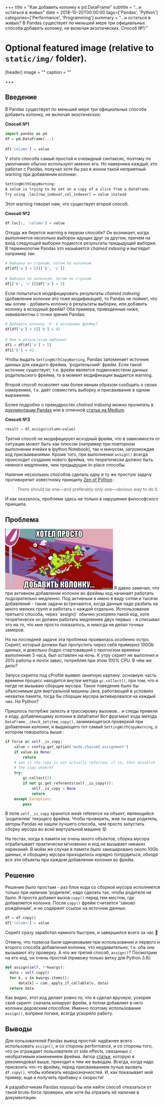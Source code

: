 +++
title = "Как добавить колонку к pd.DataFrame"
subtitle = "...и остаться в живых"
date = 2018-10-20T00:00:00
tags=['Pandas', 'Python']
categories=['Performance', 'Programming']
summary = "...и остаться в живых? В Pandas существует по меньшей мере три официальных способа добавить колонку, не включая экзотических. Способ №1:"
# Optional featured image (relative to `static/img/` folder).
[header]
image = ""
caption = ""

+++
## Введение
В Pandas существует по меньшей мере три официальных способа добавить колонку,
не включая экзотических:

__Способ №1__
```python
import pandas as pd
df = pd.DataFrame(...)

df['column'] = value
``` 
У этого способа самый простой и очевидный синтаксис, поэтому по умолчанию
обычно используют именно его. Но наверняка каждый, кто работал
с Pandas, получал хотя бы раз в жизни такой неприятный warning при добавлении
колонки:
```diff
SettingWithCopyWarning: 
A value is trying to be set on a copy of a slice from a DataFrame.
Try using .loc[row_indexer,col_indexer] = value instead
```
Этот warning говорит нам, что существует второй способ.

__Способ №2__
```python
df.loc[:, 'column'] = value
```
Откуда же берется warning в первом способе? Он возникает, когда выполняется
несколько выборок идущих друг за другом, причем на вход следующей выборки
подаются результаты предыдущей выборки. В терминологии Pandas это называется
 *chained indexing* и выглядит например так:
```python
# Выборка по строкам, потом по колонкам
df[df['a'] > 5][['b', 'c']]

# Выборка по колонкам, потом по строкам
df[['b', 'c']][df['a'] > 5]
```
Если попытаться модифицировать результаты *chained indexing* (добавление колонки это тоже
модификация), то Pandas не поймет, что мы хотим - добавить колонку в результаты
выборки, или добавить колонку в исходный фрейм? Оба примера, приведенные ниже, эквивалентны
с точки зрения Pandas:
```python
# Добавить колонку 'b' к исходному фрейму?
df[df['a'] > 5]['b'] = 42 

# Или к результатам выборки?
df1 = df[df['a'] > 5]
df1['b'] = 42
```
Чтобы выдать `SettingWithCopyWarning`, Pandas запоминает источник данных для каждого
фрейма, 'родительский' фрейм. Если такой источник существует, т.е. фрейм является
подмножеством данных родительского фрейма, то в момент модификации выдается warning.

Второй способ позволяет нам более явным образом сообщить о своих намерениях, т.к. даёт 
совместить выборку и присваивание в одном выражении.
   
Более подробно о премудростях *chained indexing* можно прочитать в
 [документации Pandas](https://pandas.pydata.org/pandas-docs/stable/indexing.html#indexing-view-versus-copy) или
в отличной [статье на Medium](https://medium.com/dunder-data/selecting-subsets-of-data-in-pandas-part-4-c4216f84d388).   
 

__Способ №3__
```python
result = df.assign(column=value)
```
Третий способ не модифицирует исходный фрейм, что в зависимости от 
ситуации может быть как плюсом (например при повторном выполнении ячейки
в Ipython Notebook), так и минусом, загромождая код присваиваниями.
 Кроме того, при
выполнении `assign()` всегда происходит создание нового фрейма,
 что теоретически должно быть немного медленнее, чем предыдущие in-place способы.

Наличие нескольких способов сделать одну и ту же простую задачу противоречит
известному принципу [Zen of Python](https://www.python.org/dev/peps/pep-0020/) :

> There should be one—and preferably only one—obvious way to do it.

И как оказалось, проблема здесь не только в нарушении философского принципа.

## Проблема
<img src="meme.jpeg#floatright" width="350" height="197"/>
Я давно замечал, что при активном добавлении колонок во фреймы код
начинает работать подозрительно медленно. Под активным я имею в виду
сотни и тысячи добавлений - такие задачи встречаются, когда данные 
надо разбить на много мелких групп и работать с каждой отдельно.
Использование третьего способа, через `assign()` обычно ускоряло такой код,
хотя теоретически он должен работать медленнее двух первых -
 я списывал это на то, что мне
просто показалось, и никогда не делал точных замеров.

Но на последней задаче эта проблема проявилась особенно остро. Скрипт, 
который должен был пропустить через себя примерно 100Gb данных, и 
довольно бодро стартовавший с прогнозом времени выполнения 3 часа,
 был оставлен на ночь. К утру скрипт не выполнил и 20% работы и почти
  завис, потребляя при этом 100% CPU. В чём же дело?

Запуск скрипта под cProfile выявил занятную картину: основную часть времени
процесс находится внутри метода `gc.collect()`, при том, что я нигде не вызываю
сборщик мусора. Такое поведение было бы объяснимым для виртуальной
машины Java, работающей в условиях нехватки памяти, тогда бы сборщик мусора
активировался на каждый чих. Но Python?

Пришлось поглубже залезть в трассировку вызовов... и следы привели
к коду, добавляющему колонки в dataframe! Вот фрагмент кода метода
 `DataFrame._check_setitem_copy()`, занимающегося проверкой при добавлении колонки,
 и выдающего тот самый `SettingWithCopyWarning`, о котором говорилось выше :
```python
if force or self._is_copy:
    value = config.get_option('mode.chained_assignment')
    if value is None:
        return
    # see if the copy is not actually referred; if so, then dissolve
    # the copy weakref
    try:
        gc.collect(2)
        if not gc.get_referents(self._is_copy()):
            self._is_copy = None
            return
    except Exception:
        pass
```
В поле `self._is_copy` хранится weak reference на объект, являющийся
'родителем' текущего фрейма. Чтобы проверить, жив ли еще родитель,
авторы Pandas не нашли лучшего способа, чем просто запустить сборку
 мусора во всей виртуальной машине :worried:

На тестах, когда в памяти не очень много объектов,
 сборка мусора отрабатывает практически мгновенно и код не
  вызывает никаких нареканий.
 В моём же случае в памяти было закешировано около 10Gb данных, и сборщику
 мусора приходилось изрядно потрудиться, обходя все эти объекты при каждом
 добавлении колонки во фрейм.
     
## Решение
Решение было простым - раз блок кода со сборкой мусора исполняется только
при наличии 'родителя', надо сделать так, чтобы родителя не было. Я просто
добавил вызов `copy()` перед тем местом, где добавляется колонка. После
`copy()` фрейм считается 'заново рождённым', и не содержит ссылок на
источник данных:
```python
df = df.copy()
df['column'] = value
```
Скрипт сразу заработал намного быстрее, и завершился всего за час :tada:

Отмечу,
что тормоза были одинаковыми при использовании и первого и второго способа добавления
колонки, что неудивительно, т.к. оба они вызывают эту проверку.
А что же третий способ, `assign()`? Посмотрим на его код, он очень
 простой (привожу только ветку для Python 3.6):
```python
def assign(self, **kwargs):
  data = self.copy()
  for k, v in kwargs.items():
      data[k] = com._apply_if_callable(v, data)
  return data
```
Как видно, этот код делает ровно то, что я сделал вручную, ускоряя
свой скрипт: сначала копирует фрейм, а потом добавляет в него
колонки _дедовским способом_. Именно поэтому использование `assign()`,
вопреки логике, всегда ускоряло работу. 

## Выводы
Для пользователей Pandas вывод простой: надёжнее всего использовать 
`assign()`, и со стороны performance, и со стороны того, что он 
ограждает пользователя от side effects, связанных с необратимым 
изменением фрейма.
Автор [статьи](https://medium.com/dunder-data/selecting-subsets-of-data-in-pandas-part-4-c4216f84d388),
которую я рекомендовал выше, приходит к тем же 
выводам. Всегда, когда надо присвоить что-то фрейму, перед присваиванием
лучше вызвать `df.copy()`, чтобы избежать неоднозначностей. И, как показывает
мой пример, еще и получить прибавку к скорости!  

А разработчикам Pandas хорошо бы или найти способ отказаться от
 такой brute-force проверки, или хотя бы отразить её наличие в документации. 
  

  


